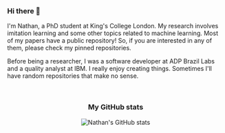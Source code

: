 ### Hi there 👋

<!--
**NathanGavenski/NathanGavenski** is a ✨ _special_ ✨ repository because its `README.md` (this file) appears on your GitHub profile.

Here are some ideas to get you started:

- 🔭 I’m currently working on ...
- 🌱 I’m currently learning ...
- 👯 I’m looking to collaborate on ...
- 🤔 I’m looking for help with ...
- 💬 Ask me about ...
- 📫 How to reach me: ...
- 😄 Pronouns: ...
- ⚡ Fun fact: ...
-->
I'm Nathan, a PhD student at King's College London.
My research involves imitation learning and some other topics related to machine learning.
Most of my papers have a public repository! So, if you are interested in any of them, please check my pinned repositories.

Before being a researcher, I was a software developer at ADP Brazil Labs and a quality analyst at IBM.
I really enjoy creating things. Sometimes I'll have random repositories that make no sense.

<br />
<h3 align="center">My GitHub stats</h3>
<p align="center">
  <img align="center" src="https://github-readme-stats.vercel.app/api?username=nathangavenski&show_icons=true&theme=radical&locale=en" alt="Nathan's GitHub stats" />
</p>
